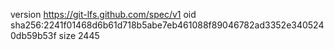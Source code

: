 version https://git-lfs.github.com/spec/v1
oid sha256:2241f01468d6b61d718b5abe7eb461088f89046782ad3352e3405240db59b53f
size 2445

